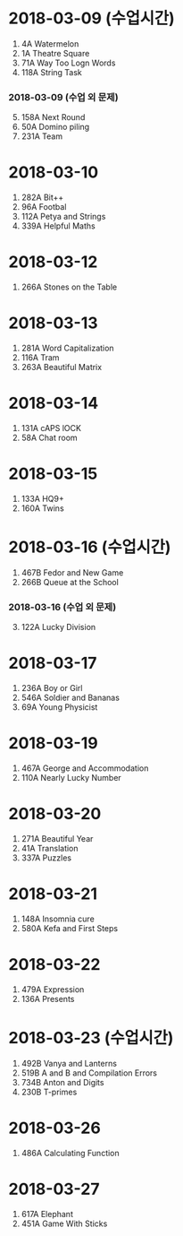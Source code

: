 # 2018-03-09 (수업시간)

1. 4A Watermelon
2. 1A Theatre Square
3. 71A Way Too Logn Words
4. 118A String Task

### 2018-03-09 (수업 외 문제)

5. 158A Next Round
6. 50A Domino piling
7. 231A Team


# 2018-03-10

1. 282A Bit++
2. 96A Footbal
3. 112A Petya and Strings
4. 339A Helpful Maths


# 2018-03-12

1. 266A Stones on the Table


# 2018-03-13

1. 281A Word Capitalization
2. 116A Tram
3. 263A Beautiful Matrix


# 2018-03-14

1. 131A cAPS lOCK
2. 58A Chat room


# 2018-03-15

1. 133A HQ9+
2. 160A Twins


# 2018-03-16 (수업시간)

1. 467B Fedor and New Game
2. 266B Queue at the School

### 2018-03-16 (수업 외 문제)

3. 122A Lucky Division


# 2018-03-17

1. 236A Boy or Girl
2. 546A Soldier and Bananas
3. 69A Young Physicist


# 2018-03-19

1. 467A George and Accommodation
2. 110A Nearly Lucky Number


# 2018-03-20

1. 271A Beautiful Year
2. 41A Translation
3. 337A Puzzles


# 2018-03-21

1. 148A Insomnia cure
2. 580A Kefa and First Steps


# 2018-03-22

1. 479A Expression
2. 136A Presents


# 2018-03-23 (수업시간)

1. 492B Vanya and Lanterns
2. 519B A and B and Compilation Errors
3. 734B Anton and Digits
4. 230B T-primes


# 2018-03-26 

1. 486A Calculating Function


# 2018-03-27

1. 617A Elephant
2. 451A Game With Sticks
